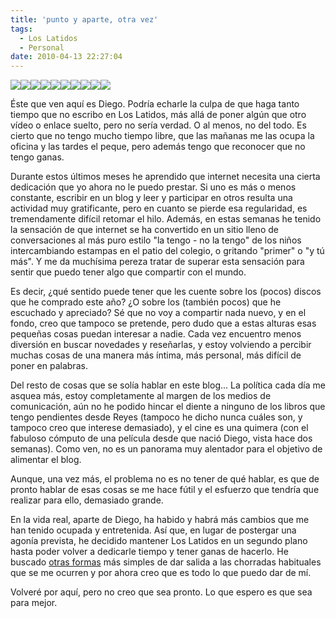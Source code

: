 ```yaml
---
title: 'punto y aparte, otra vez'
tags:
  - Los Latidos
  - Personal
date: 2010-04-13 22:27:04
---
```


[![](http://3.bp.blogspot.com/_ob_qAg1LW0s/S8TXyL_8dpI/AAAAAAAAAp8/sfabHR1-VAs/s400/DSC08406.JPG)](http://3.bp.blogspot.com/_ob_qAg1LW0s/S8TXyL_8dpI/AAAAAAAAAp8/sfabHR1-VAs/s1600/DSC08406.JPG)[![](http://4.bp.blogspot.com/_ob_qAg1LW0s/S8TYbGC56LI/AAAAAAAAArE/kK3965YQPbk/s400/DSC08420.JPG)](http://4.bp.blogspot.com/_ob_qAg1LW0s/S8TYbGC56LI/AAAAAAAAArE/kK3965YQPbk/s1600/DSC08420.JPG)[![](http://3.bp.blogspot.com/_ob_qAg1LW0s/S8TYTFhsGJI/AAAAAAAAAq8/raMK9ALWrys/s400/DSC08427.JPG)](http://3.bp.blogspot.com/_ob_qAg1LW0s/S8TYTFhsGJI/AAAAAAAAAq8/raMK9ALWrys/s1600/DSC08427.JPG)[![](http://1.bp.blogspot.com/_ob_qAg1LW0s/S8TYOwZb-nI/AAAAAAAAAq0/mjj3HYMC9uw/s400/DSC08421.JPG)](http://1.bp.blogspot.com/_ob_qAg1LW0s/S8TYOwZb-nI/AAAAAAAAAq0/mjj3HYMC9uw/s1600/DSC08421.JPG)[![](http://1.bp.blogspot.com/_ob_qAg1LW0s/S8TYJxZ7eFI/AAAAAAAAAqs/5oz7cjIvfGM/s400/DSC08413.JPG)](http://1.bp.blogspot.com/_ob_qAg1LW0s/S8TYJxZ7eFI/AAAAAAAAAqs/5oz7cjIvfGM/s1600/DSC08413.JPG)[![](http://1.bp.blogspot.com/_ob_qAg1LW0s/S8TYGjMIM9I/AAAAAAAAAqk/N_b7wXaN__0/s400/DSC08412.JPG)](http://1.bp.blogspot.com/_ob_qAg1LW0s/S8TYGjMIM9I/AAAAAAAAAqk/N_b7wXaN__0/s1600/DSC08412.JPG)[![](http://1.bp.blogspot.com/_ob_qAg1LW0s/S8TYBPs-MOI/AAAAAAAAAqc/gabbIwOT3lw/s400/DSC08411.JPG)](http://1.bp.blogspot.com/_ob_qAg1LW0s/S8TYBPs-MOI/AAAAAAAAAqc/gabbIwOT3lw/s1600/DSC08411.JPG)[![](http://2.bp.blogspot.com/_ob_qAg1LW0s/S8TX9uF5T3I/AAAAAAAAAqU/Pmjb1lq5Svk/s400/DSC08410.JPG)](http://2.bp.blogspot.com/_ob_qAg1LW0s/S8TX9uF5T3I/AAAAAAAAAqU/Pmjb1lq5Svk/s1600/DSC08410.JPG)[![](http://3.bp.blogspot.com/_ob_qAg1LW0s/S8TX5861n0I/AAAAAAAAAqM/2NEMnRo83Lo/s400/DSC08409.JPG)](http://3.bp.blogspot.com/_ob_qAg1LW0s/S8TX5861n0I/AAAAAAAAAqM/2NEMnRo83Lo/s1600/DSC08409.JPG)[![](http://1.bp.blogspot.com/_ob_qAg1LW0s/S8TX2Zx1WVI/AAAAAAAAAqE/g9DQVegbr-k/s400/DSC08407.JPG)](http://1.bp.blogspot.com/_ob_qAg1LW0s/S8TX2Zx1WVI/AAAAAAAAAqE/g9DQVegbr-k/s1600/DSC08407.JPG)

Éste que ven aquí es Diego. Podría echarle la culpa de que haga tanto tiempo que no escribo en Los Latidos, más allá de poner algún que otro vídeo o enlace suelto, pero no sería verdad. O al menos, no del todo. Es cierto que no tengo mucho tiempo libre, que las mañanas me las ocupa la oficina y las tardes el peque, pero además tengo que reconocer que no tengo ganas.

Durante estos últimos meses he aprendido que internet necesita una cierta dedicación que yo ahora no le puedo prestar. Si uno es más o menos constante, escribir en un blog y leer y participar en otros resulta una actividad muy gratificante, pero en cuanto se pierde esa regularidad, es tremendamente difícil retomar el hilo. Además, en estas semanas he tenido la sensación de que internet se ha convertido en un sitio lleno de conversaciones al más puro estilo "la tengo - no la tengo" de los niños intercambiando estampas en el patio del colegio, o gritando "primer" o "y tú más". Y me da muchísima pereza tratar de superar esta sensación para sentir que puedo tener algo que compartir con el mundo.

Es decir, ¿qué sentido puede tener que les cuente sobre los (pocos) discos que he comprado este año? ¿O sobre los (también pocos) que he escuchado y apreciado? Sé que no voy a compartir nada nuevo, y en el fondo, creo que tampoco se pretende, pero dudo que a estas alturas esas pequeñas cosas puedan interesar a nadie. Cada vez encuentro menos diversión en buscar novedades y reseñarlas, y estoy volviendo a percibir muchas cosas de una manera más íntima, más personal, más difícil de poner en palabras.

Del resto de cosas que se solía hablar en este blog... La política cada día me asquea más, estoy completamente al margen de los medios de comunicación, aún no he podido hincar el diente a ninguno de los libros que tengo pendientes desde Reyes (tampoco he dicho nunca cuáles son, y tampoco creo que interese demasiado), y el cine es una quimera (con el fabuloso cómputo de una película desde que nació Diego, vista hace dos semanas). Como ven, no es un panorama muy alentador para el objetivo de alimentar el blog.

Aunque, una vez más, el problema no es no tener de qué hablar, es que de pronto hablar de esas cosas se me hace fútil y el esfuerzo que tendría que realizar para ello, demasiado grande.

En la vida real, aparte de Diego, ha habido y habrá más cambios que me han tenido ocupada y entretenida. Así que, en lugar de postergar una agonía prevista, he decidido mantener Los Latidos en un segundo plano hasta poder volver a dedicarle tiempo y tener ganas de hacerlo. He buscado [otras formas](http://ardesaturno.tumblr.com/) más simples de dar salida a las chorradas habituales que se me ocurren y por ahora creo que es todo lo que puedo dar de mí.

Volveré por aquí, pero no creo que sea pronto. Lo que espero es que sea para mejor.